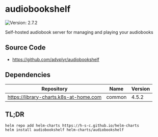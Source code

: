 # audiobookshelf

![Version: 2.7.2](https://img.shields.io/badge/AppVersion-2.7.2-informational?style=flat-square)

Self-hosted audiobook server for managing and playing your audiobooks

## Source Code

* <https://github.com/advplyr/audiobookshelf>

## Dependencies

| Repository | Name | Version |
|------------|------|---------|
| https://library-charts.k8s-at-home.com | common | 4.5.2 |

## TL;DR

```console
helm repo add helm-charts https://h-s-c.github.io/helm-charts
helm install audiobookshelf helm-charts/audiobookshelf
```
